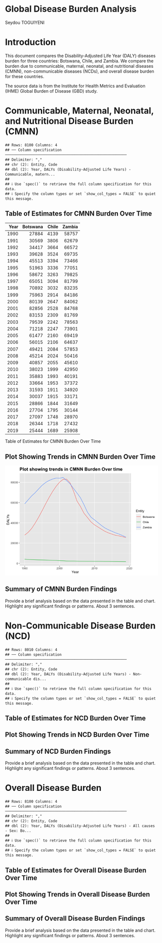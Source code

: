 Global Disease Burden Analysis
================
Seydou TOGUIYENI

# Introduction

This document compares the Disability-Adjusted Life Year (DALY) diseases
burden for three countries: Botswana, Chile, and Zambia. We compare the
burden due to communicable, maternal, neonatal, and nutritional diseases
(CMNN), non-communicable diseases (NCDs), and overall disease burden for
these countries.

The source data is from the Institute for Health Metrics and Evaluation
(IHME) Global Burden of Disease (GBD) study.

# Communicable, Maternal, Neonatal, and Nutritional Disease Burden (CMNN)

    ## Rows: 8100 Columns: 4
    ## ── Column specification ────────────────────────────────────────────────────────
    ## Delimiter: ","
    ## chr (2): Entity, Code
    ## dbl (2): Year, DALYs (Disability-Adjusted Life Years) - Communicable, matern...
    ## 
    ## ℹ Use `spec()` to retrieve the full column specification for this data.
    ## ℹ Specify the column types or set `show_col_types = FALSE` to quiet this message.

## Table of Estimates for CMNN Burden Over Time

| Year | Botswana | Chile | Zambia |
|-----:|---------:|------:|-------:|
| 1990 |    27884 |  4139 |  58757 |
| 1991 |    30569 |  3806 |  62679 |
| 1992 |    34417 |  3664 |  66572 |
| 1993 |    39628 |  3524 |  69735 |
| 1994 |    45513 |  3394 |  73466 |
| 1995 |    51963 |  3336 |  77051 |
| 1996 |    58672 |  3263 |  79825 |
| 1997 |    65051 |  3094 |  81799 |
| 1998 |    70892 |  3032 |  83235 |
| 1999 |    75963 |  2914 |  84186 |
| 2000 |    80139 |  2647 |  84062 |
| 2001 |    82856 |  2528 |  84768 |
| 2002 |    83153 |  2309 |  81769 |
| 2003 |    79539 |  2242 |  78563 |
| 2004 |    71218 |  2247 |  73901 |
| 2005 |    61477 |  2160 |  69419 |
| 2006 |    56015 |  2106 |  64637 |
| 2007 |    49421 |  2084 |  57853 |
| 2008 |    45214 |  2024 |  50416 |
| 2009 |    40857 |  2055 |  45610 |
| 2010 |    38023 |  1999 |  42950 |
| 2011 |    35883 |  1993 |  40191 |
| 2012 |    33664 |  1953 |  37372 |
| 2013 |    31593 |  1911 |  34920 |
| 2014 |    30037 |  1915 |  33171 |
| 2015 |    28866 |  1844 |  31649 |
| 2016 |    27704 |  1795 |  30144 |
| 2017 |    27097 |  1748 |  28970 |
| 2018 |    26344 |  1718 |  27432 |
| 2019 |    25444 |  1689 |  25908 |

Table of Estimates for CMNN Burden Over Time

## Plot Showing Trends in CMNN Burden Over Time

![](burden_of_disease_report_files/figure-gfm/unnamed-chunk-9-1.png)<!-- -->

## Summary of CMNN Burden Findings

Provide a brief analysis based on the data presented in the table and
chart. Highlight any significant findings or patterns. About 3
sentences.

# Non-Communicable Disease Burden (NCD)

    ## Rows: 8010 Columns: 4
    ## ── Column specification ────────────────────────────────────────────────────────
    ## Delimiter: ","
    ## chr (2): Entity, Code
    ## dbl (2): Year, DALYs (Disability-Adjusted Life Years) - Non-communicable dis...
    ## 
    ## ℹ Use `spec()` to retrieve the full column specification for this data.
    ## ℹ Specify the column types or set `show_col_types = FALSE` to quiet this message.

## Table of Estimates for NCD Burden Over Time

## Plot Showing Trends in NCD Burden Over Time

## Summary of NCD Burden Findings

Provide a brief analysis based on the data presented in the table and
chart. Highlight any significant findings or patterns. About 3
sentences.

# Overall Disease Burden

    ## Rows: 8100 Columns: 4
    ## ── Column specification ────────────────────────────────────────────────────────
    ## Delimiter: ","
    ## chr (2): Entity, Code
    ## dbl (2): Year, DALYs (Disability-Adjusted Life Years) - All causes - Sex: Bo...
    ## 
    ## ℹ Use `spec()` to retrieve the full column specification for this data.
    ## ℹ Specify the column types or set `show_col_types = FALSE` to quiet this message.

## Table of Estimates for Overall Disease Burden Over Time

## Plot Showing Trends in Overall Disease Burden Over Time

## Summary of Overall Disease Burden Findings

Provide a brief analysis based on the data presented in the table and
chart. Highlight any significant findings or patterns. About 3
sentences.
